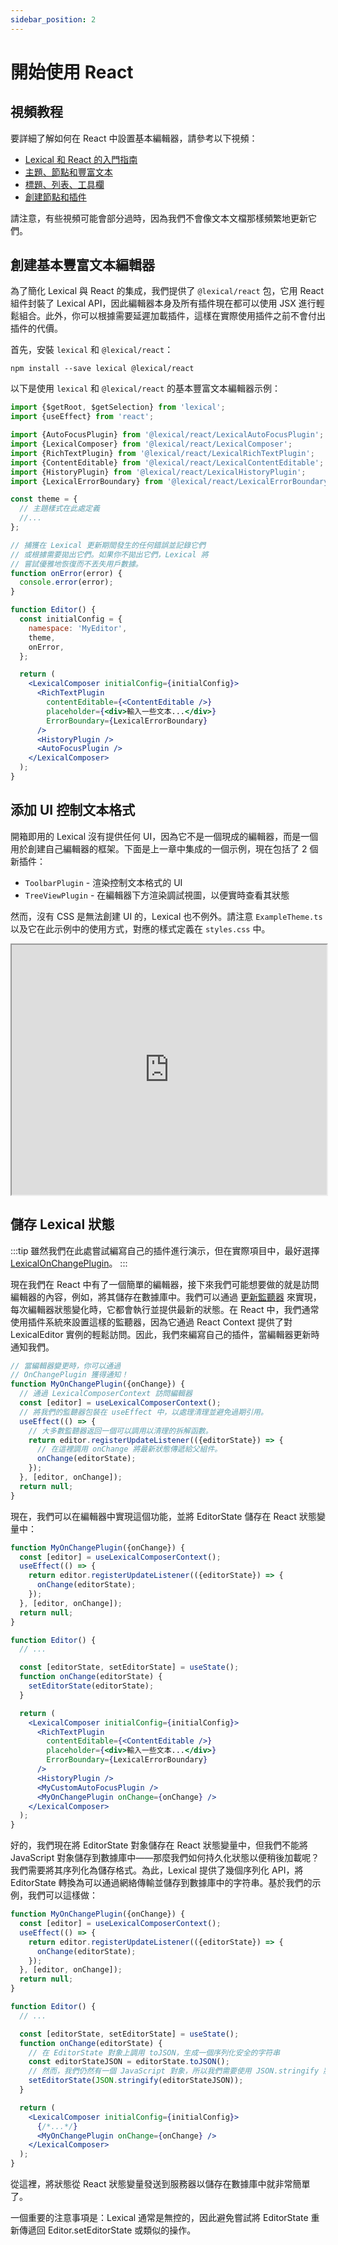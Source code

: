 ```yaml
---
sidebar_position: 2
---
```


# 開始使用 React

## 視頻教程

要詳細了解如何在 React 中設置基本編輯器，請參考以下視頻：

- [Lexical 和 React 的入門指南](https://www.youtube.com/watch?v=qIqxvk2qcmo)
- [主題、節點和豐富文本](https://www.youtube.com/watch?v=pIBUFYd9zJY)
- [標題、列表、工具欄](https://www.youtube.com/watch?v=5sRh_WXw0WI)
- [創建節點和插件](https://www.youtube.com/watch?v=abZNazybzvs)

請注意，有些視頻可能會部分過時，因為我們不會像文本文檔那樣頻繁地更新它們。

## 創建基本豐富文本編輯器

為了簡化 Lexical 與 React 的集成，我們提供了 `@lexical/react` 包，它用 React 組件封裝了 Lexical API，因此編輯器本身及所有插件現在都可以使用 JSX 進行輕鬆組合。此外，你可以根據需要延遲加載插件，這樣在實際使用插件之前不會付出插件的代價。

首先，安裝 `lexical` 和 `@lexical/react`：

```
npm install --save lexical @lexical/react
```

以下是使用 `lexical` 和 `@lexical/react` 的基本豐富文本編輯器示例：

```jsx
import {$getRoot, $getSelection} from 'lexical';
import {useEffect} from 'react';

import {AutoFocusPlugin} from '@lexical/react/LexicalAutoFocusPlugin';
import {LexicalComposer} from '@lexical/react/LexicalComposer';
import {RichTextPlugin} from '@lexical/react/LexicalRichTextPlugin';
import {ContentEditable} from '@lexical/react/LexicalContentEditable';
import {HistoryPlugin} from '@lexical/react/LexicalHistoryPlugin';
import {LexicalErrorBoundary} from '@lexical/react/LexicalErrorBoundary';

const theme = {
  // 主題樣式在此處定義
  //...
};

// 捕獲在 Lexical 更新期間發生的任何錯誤並記錄它們
// 或根據需要拋出它們。如果你不拋出它們，Lexical 將
// 嘗試優雅地恢復而不丟失用戶數據。
function onError(error) {
  console.error(error);
}

function Editor() {
  const initialConfig = {
    namespace: 'MyEditor',
    theme,
    onError,
  };

  return (
    <LexicalComposer initialConfig={initialConfig}>
      <RichTextPlugin
        contentEditable={<ContentEditable />}
        placeholder={<div>輸入一些文本...</div>}
        ErrorBoundary={LexicalErrorBoundary}
      />
      <HistoryPlugin />
      <AutoFocusPlugin />
    </LexicalComposer>
  );
}
```

## 添加 UI 控制文本格式

開箱即用的 Lexical 沒有提供任何 UI，因為它不是一個現成的編輯器，而是一個用於創建自己編輯器的框架。下面是上一章中集成的一個示例，現在包括了 2 個新插件：

- `ToolbarPlugin` - 渲染控制文本格式的 UI
- `TreeViewPlugin` - 在編輯器下方渲染調試視圖，以便實時查看其狀態

然而，沒有 CSS 是無法創建 UI 的，Lexical 也不例外。請注意 `ExampleTheme.ts` 以及它在此示例中的使用方式，對應的樣式定義在 `styles.css` 中。

<iframe width="100%" height="400" src="https://stackblitz.com/github/facebook/lexical/tree/main/examples/react-rich?embed=1&file=src%2FApp.tsx&terminalHeight=0&ctl=1" sandbox="allow-forms allow-modals allow-popups allow-popups-to-escape-sandbox allow-presentation allow-same-origin allow-scripts"></iframe>

## 儲存 Lexical 狀態

:::tip
雖然我們在此處嘗試編寫自己的插件進行演示，但在實際項目中，最好選擇 [LexicalOnChangePlugin](/docs/react/plugins#lexicalonchangeplugin)。
:::

現在我們在 React 中有了一個簡單的編輯器，接下來我們可能想要做的就是訪問編輯器的內容，例如，將其儲存在數據庫中。我們可以通過 [更新監聽器](https://lexical.dev/docs/concepts/listeners#registerupdatelistener) 來實現，每次編輯器狀態變化時，它都會執行並提供最新的狀態。在 React 中，我們通常使用插件系統來設置這樣的監聽器，因為它通過 React Context 提供了對 LexicalEditor 實例的輕鬆訪問。因此，我們來編寫自己的插件，當編輯器更新時通知我們。

```jsx
// 當編輯器變更時，你可以通過
// OnChangePlugin 獲得通知！
function MyOnChangePlugin({onChange}) {
  // 通過 LexicalComposerContext 訪問編輯器
  const [editor] = useLexicalComposerContext();
  // 將我們的監聽器包裝在 useEffect 中，以處理清理並避免過期引用。
  useEffect(() => {
    // 大多數監聽器返回一個可以調用以清理的拆解函數。
    return editor.registerUpdateListener(({editorState}) => {
      // 在這裡調用 onChange 將最新狀態傳遞給父組件。
      onChange(editorState);
    });
  }, [editor, onChange]);
  return null;
}
```

現在，我們可以在編輯器中實現這個功能，並將 EditorState 儲存在 React 狀態變量中：

```jsx
function MyOnChangePlugin({onChange}) {
  const [editor] = useLexicalComposerContext();
  useEffect(() => {
    return editor.registerUpdateListener(({editorState}) => {
      onChange(editorState);
    });
  }, [editor, onChange]);
  return null;
}

function Editor() {
  // ...

  const [editorState, setEditorState] = useState();
  function onChange(editorState) {
    setEditorState(editorState);
  }

  return (
    <LexicalComposer initialConfig={initialConfig}>
      <RichTextPlugin
        contentEditable={<ContentEditable />}
        placeholder={<div>輸入一些文本...</div>}
        ErrorBoundary={LexicalErrorBoundary}
      />
      <HistoryPlugin />
      <MyCustomAutoFocusPlugin />
      <MyOnChangePlugin onChange={onChange} />
    </LexicalComposer>
  );
}
```

好的，我們現在將 EditorState 對象儲存在 React 狀態變量中，但我們不能將 JavaScript 對象儲存到數據庫中——那麼我們如何持久化狀態以便稍後加載呢？我們需要將其序列化為儲存格式。為此，Lexical 提供了幾個序列化 API，將 EditorState 轉換為可以通過網絡傳輸並儲存到數據庫中的字符串。基於我們的示例，我們可以這樣做：

```jsx
function MyOnChangePlugin({onChange}) {
  const [editor] = useLexicalComposerContext();
  useEffect(() => {
    return editor.registerUpdateListener(({editorState}) => {
      onChange(editorState);
    });
  }, [editor, onChange]);
  return null;
}

function Editor() {
  // ...

  const [editorState, setEditorState] = useState();
  function onChange(editorState) {
    // 在 EditorState 對象上調用 toJSON，生成一個序列化安全的字符串
    const editorStateJSON = editorState.toJSON();
    // 然而，我們仍然有一個 JavaScript 對象，所以我們需要使用 JSON.stringify 將其轉換為實際字符串
    setEditorState(JSON.stringify(editorStateJSON));
  }

  return (
    <LexicalComposer initialConfig={initialConfig}>
      {/*...*/}
      <MyOnChangePlugin onChange={onChange} />
    </LexicalComposer>
  );
}
```

從這裡，將狀態從 React 狀態變量發送到服務器以儲存在數據庫中就非常簡單了。

一個重要的注意事項是：Lexical 通常是無控的，因此避免嘗試將 EditorState 重新傳遞回 Editor.setEditorState 或類似的操作。
